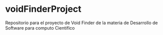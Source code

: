 # voidFinderProject
Repositorio para el proyecto de Void Finder de la materia de Desarrollo de Software para computo Cientifico
